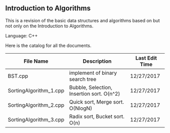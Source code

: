 ## Introduction to Algorithms



This is a revision of the basic data structures and algorithms based on but not only on the Introduction to Algorithms.

Language: C++



Here is the catalog for all the documents.

| File Name              | Description                              | Last Edit Time |
| ---------------------- | ---------------------------------------- | -------------- |
| BST.cpp                | implement of binary search tree          | 12/27/2017     |
| SortingAlgorithm_1.cpp | Bubble, Selection, Insertion sort. O(n^2) | 12/27/2017     |
| SortingAlgorithm_2.cpp | Quick sort, Merge sort. O(NlogN)         | 12/27/2017     |
| SortingAlgorithm_3.cpp | Radix sort, Bucket sort. O(n)            | 12/27/2017     |



